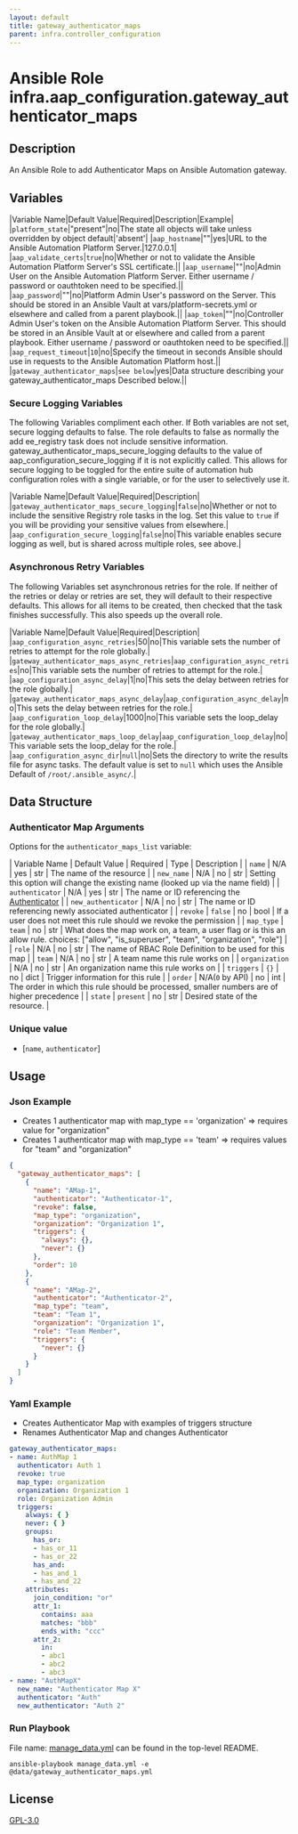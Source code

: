 ```yaml
---
layout: default
title: gateway_authenticator_maps
parent: infra.controller_configuration
---
```


# Ansible Role infra.aap_configuration.gateway_authenticator_maps

## Description

An Ansible Role to add Authenticator Maps on Ansible Automation gateway.

## Variables

|Variable Name|Default Value|Required|Description|Example|
|`platform_state`|"present"|no|The state all objects will take unless overridden by object default|'absent'|
|`aap_hostname`|""|yes|URL to the Ansible Automation Platform Server.|127.0.0.1|
|`aap_validate_certs`|`true`|no|Whether or not to validate the Ansible Automation Platform Server's SSL certificate.||
|`aap_username`|""|no|Admin User on the Ansible Automation Platform Server. Either username / password or oauthtoken need to be specified.||
|`aap_password`|""|no|Platform Admin User's password on the Server.  This should be stored in an Ansible Vault at vars/platform-secrets.yml or elsewhere and called from a parent playbook.||
|`aap_token`|""|no|Controller Admin User's token on the Ansible Automation Platform Server. This should be stored in an Ansible Vault at or elsewhere and called from a parent playbook. Either username / password or oauthtoken need to be specified.||
|`aap_request_timeout`|`10`|no|Specify the timeout in seconds Ansible should use in requests to the Ansible Automation Platform host.||
|`gateway_authenticator_maps`|`see below`|yes|Data structure describing your gateway_authenticator_maps Described below.||

### Secure Logging Variables

The following Variables compliment each other.
If Both variables are not set, secure logging defaults to false.
The role defaults to false as normally the add ee_registry task does not include sensitive information.
gateway_authenticator_maps_secure_logging defaults to the value of aap_configuration_secure_logging if it is not explicitly called. This allows for secure logging to be toggled for the entire suite of automation hub configuration roles with a single variable, or for the user to selectively use it.

|Variable Name|Default Value|Required|Description|
|`gateway_authenticator_maps_secure_logging`|`false`|no|Whether or not to include the sensitive Registry role tasks in the log.  Set this value to `true` if you will be providing your sensitive values from elsewhere.|
|`aap_configuration_secure_logging`|`false`|no|This variable enables secure logging as well, but is shared across multiple roles, see above.|

### Asynchronous Retry Variables

The following Variables set asynchronous retries for the role.
If neither of the retries or delay or retries are set, they will default to their respective defaults.
This allows for all items to be created, then checked that the task finishes successfully.
This also speeds up the overall role.

|Variable Name|Default Value|Required|Description|
|`aap_configuration_async_retries`|50|no|This variable sets the number of retries to attempt for the role globally.|
|`gateway_authenticator_maps_async_retries`|`aap_configuration_async_retries`|no|This variable sets the number of retries to attempt for the role.|
|`aap_configuration_async_delay`|1|no|This sets the delay between retries for the role globally.|
|`gateway_authenticator_maps_async_delay`|`aap_configuration_async_delay`|no|This sets the delay between retries for the role.|
|`aap_configuration_loop_delay`|1000|no|This variable sets the loop_delay for the role globally.|
|`gateway_authenticator_maps_loop_delay`|`aap_configuration_loop_delay`|no|This variable sets the loop_delay for the role.|
|`aap_configuration_async_dir`|`null`|no|Sets the directory to write the results file for async tasks. The default value is set to `null` which uses the Ansible Default of `/root/.ansible_async/`.|

## Data Structure

### Authenticator Map Arguments

Options for the `authenticator_maps_list` variable:

| Variable Name       |  Default Value  | Required | Type | Description                                                                                                                                 |
| `name`              |       N/A       |   yes    | str  | The name of the resource                                                                                                                    |
| `new_name`          |       N/A       |    no    | str  | Setting this option will change the existing name (looked up via the name field)                                                            |
| `authenticator`     |       N/A       |   yes    | str  | The name or ID referencing the [Authenticator](../gateway_authenticators/README.md)                                                                 |
| `new_authenticator` |       N/A       |    no    | str  | The name or ID referencing newly associated authenticator                                                                                   |
| `revoke`            |     `false`     |    no    | bool | If a user does not meet this rule should we revoke the permission                                                                           |
| `map_type`          |     `team`      |    no    | str  | What does the map work on, a team, a user flag or is this an allow rule. choices: ["allow", "is_superuser", "team", "organization", "role"] |
| `role`              |       N/A       |    no    | str  | The name of RBAC Role Definition  to be used for this map                                                                                   |
| `team`              |       N/A       |    no    | str  | A team name this rule works on                                                                                                              |
| `organization`      |       N/A       |    no    | str  | An organization name this rule works on                                                                                                     |
| `triggers`          |      `{}`       |    no    | dict | Trigger information for this rule                                                                                                           |
| `order`             | N/A(`0` by API) |    no    | int  | The order in which this rule should be processed, smaller numbers are of higher precedence                                                  |
| `state`             |    `present`    |    no    | str  | Desired state of the resource.                                                                                                              |

### Unique value

- [`name`, `authenticator`]

## Usage

### Json Example

- Creates 1 authenticator map with map_type == 'organization' => requires value for "organization"
- Creates 1 authenticator map with map_type == 'team' => requires values for "team" and "organization"

```json
{
  "gateway_authenticator_maps": [
    {
      "name": "AMap-1",
      "authenticator": "Authenticator-1",
      "revoke": false,
      "map_type": "organization",
      "organization": "Organization 1",
      "triggers": {
        "always": {},
        "never": {}
      },
      "order": 10
    },
    {
      "name": "AMap-2",
      "authenticator": "Authenticator-2",
      "map_type": "team",
      "team": "Team 1",
      "organization": "Organization 1",
      "role": "Team Member",
      "triggers": {
        "never": {}
      }
    }
  ]
}
```

### Yaml Example

- Creates Authenticator Map with examples of triggers structure
- Renames Authenticator Map and changes Authenticator

```yaml
gateway_authenticator_maps:
- name: AuthMap 1
  authenticator: Auth 1
  revoke: true
  map_type: organization
  organization: Organization 1
  role: Organization Admin
  triggers:
    always: { }
    never: { }
    groups:
      has_or:
      - has_or_11
      - has_or_22
      has_and:
      - has_and_1
      - has_and_22
    attributes:
      join_condition: "or"
      attr_1:
        contains: aaa
        matches: "bbb"
        ends_with: "ccc"
      attr_2:
        in:
        - abc1
        - abc2
        - abc3
- name: "AuthMapX"
  new_name: "Authenticator Map X"
  authenticator: "Auth"
  new_authenticator: "Auth 2"
```

### Run Playbook

File name: [manage_data.yml](../../README.md#example-ansible-playbook) can be found in the top-level README.

```shell
ansible-playbook manage_data.yml -e @data/gateway_authenticator_maps.yml
```

## License

[GPL-3.0](https://github.com/redhat-cop/aap_configuration#licensing)
